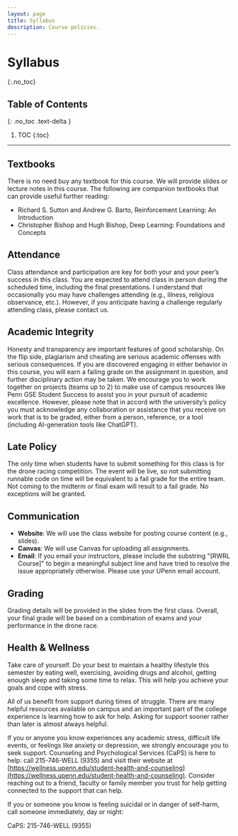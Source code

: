 ```yaml
---
layout: page
title: Syllabus
description: Course policies.
---
```


# Syllabus
{:.no_toc}

## Table of Contents
{: .no_toc .text-delta }

1. TOC
{:toc}

---


## Textbooks
There is no need buy any textbook for this course. We will provide slides or lecture notes in this course. The following are companion textbooks that can provide useful further reading: 

* Richard S. Sutton and Andrew G. Barto, Reinforcement Learning: An Introduction
* Christopher Bishop and Hugh Bishop, Deep Learning: Foundations and Concepts

## Attendance
Class attendance and participation are key for both your and your peer’s success in this class.
You are expected to attend class in person during the scheduled time, including the final presentations. I understand that occasionally you may have challenges attending (e.g., illness, religious
observance, etc.). However, if you anticipate having a challenge regularly attending class, please
contact us.

## Academic Integrity
Honesty and transparency are important features of good scholarship. On the flip side, plagiarism and cheating are serious academic offenses with serious consequences. If you are discovered engaging in either behavior in this course, you will earn a failing grade on the assignment
in question, and further disciplinary action may be taken.
We encourage you to work together on projects (teams up to 2) to make use of
campus resources like Penn GSE Student Success to assist you in your pursuit of
academic excellence. However, please note that in accord with the university’s policy you must
acknowledge any collaboration or assistance that you receive on work that is to be graded, either
from a person, reference, or a tool (including AI-generation tools like ChatGPT).

## Late Policy

The only time when students have to submit something for this class is for the drone racing competition. The event will be live, so not submitting runnable code on time will be equivalent to a fail grade for the entire team. Not coming to the midterm or final exam will result to a fail grade. No exceptions will be granted.    


## Communication
- **Website**: We will use the class website for posting course content (e.g., slides). 
- **Canvas**: We will use Canvas for uploading all assignments. 
- **Email**: If you email your instructors, please include the substring "[RWRL Course]" to begin a meaningful subject line and have tried to resolve the issue appropriately otherwise. Please use your UPenn email account.

## Grading

Grading details will be provided in the slides from the first class. Overall, your final grade will be based on a combination of exams and your performance in the drone race.


## Health & Wellness
Take care of yourself. Do your best to maintain a healthy lifestyle this semester by eating well, exercising, avoiding drugs and alcohol, getting enough sleep and taking some time to relax. This will help you achieve your goals and cope with stress.

All of us benefit from support during times of struggle. There are many helpful resources available on campus and an important part of the college experience is learning how to ask for help. Asking for support sooner rather than later is almost always helpful.

If you or anyone you know experiences any academic stress, difficult life events, or feelings like anxiety or depression, we strongly encourage you to seek support. Counseling and Psychological Services (CaPS) is here to help: call 215-746-WELL (9355) and visit their website at [https://wellness.upenn.edu/student-health-and-counseling](https://wellness.upenn.edu/student-health-and-counseling). Consider reaching out to a friend, faculty or family member you trust for help getting connected to the support that can help.

If you or someone you know is feeling suicidal or in danger of self-harm, call someone immediately, day or night:

CaPS: 215-746-WELL (9355)